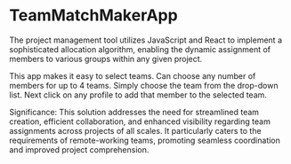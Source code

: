 # TeamMatchMakerApp
The project management tool utilizes JavaScript and React to implement a sophisticated allocation algorithm, enabling the dynamic assignment of members to various groups within any given project.

This app makes it easy to select teams. Can choose any number of members for up to 4 teams. 
Simply choose the team from the drop-down list.
Next click on any profile to add that member to the selected team. 


Significance: This solution addresses the need for streamlined team creation, efficient collaboration, and enhanced visibility regarding team assignments across projects of all scales. It particularly caters to the requirements of remote-working teams, promoting seamless coordination and improved project comprehension.
